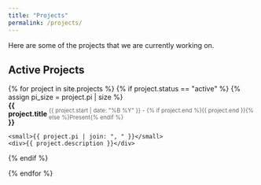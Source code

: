 ```yaml
---
title: "Projects"
permalink: /projects/
---
```


Here are some of the projects that we are currently working on.

## Active Projects

<div>
{% for project in site.projects %}
  {% if project.status == "active" %}
{% assign pi_size = project.pi | size %}
<div class="card">
    <div style="display: flex; justify-content: space-between; align-items: center">
    <strong>{{ project.title }}</strong>
      <small style="color: #646769">{{ project.start | date: "%B %Y" }} - {% if project.end %}{{ project.end }}{% else %}Present{% endif %}</small>
    </div>

    <small>{{ project.pi | join: ", " }}</small>
    <div>{{ project.description }}</div>

{% endif %}

</div>
{% endfor %}
</div>
